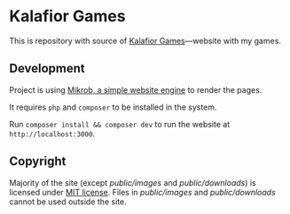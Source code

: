 # Kalafior Games

This is repository with source of [Kalafior Games](http://kalafiorgames.com)—website with my games.

## Development

Project is using [Mikrob, a simple website engine](https://github.com/lamberski/mikrob) to render the pages.

It requires `php` and `composer` to be installed in the system.

Run `composer install && composer dev` to run the website at `http://localhost:3000`.

## Copyright

Majority of the site (except _public/images_ and _public/downloads_) is licensed under [MIT license](http://opensource.org/licenses/MIT). Files in _public/images_ and _public/downloads_ cannot be used outside the site.
